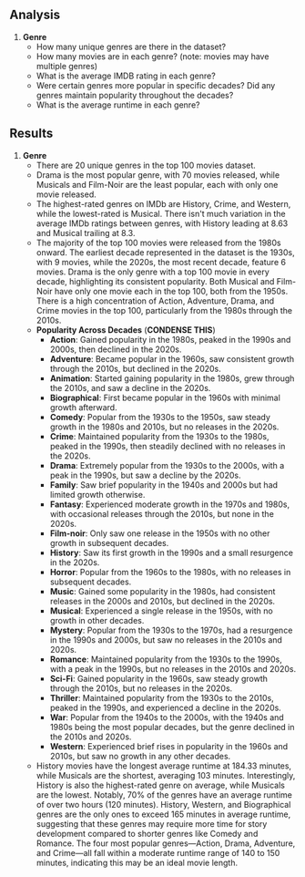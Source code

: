 ## Analysis
1. **Genre**
    - How many unique genres are there in the dataset?
    - How many movies are in each genre? (note: movies may have multiple genres)
    - What is the average IMDB rating in each genre?
    - Were certain genres more popular in specific decades? Did any genres maintain popularity throughout the decades?
    - What is the average runtime in each genre?
## Results
1. **Genre**
    - There are 20 unique genres in the top 100 movies dataset.
    - Drama is the most popular genre, with 70 movies released, while Musicals and Film-Noir are the least popular, each with only one movie released.
    - The highest-rated genres on IMDb are History, Crime, and Western, while the lowest-rated is Musical. There isn't much variation in the average IMDb ratings between genres, with History leading at 8.63 and Musical trailing at 8.3.
    - The majority of the top 100 movies were released from the 1980s onward. The earliest decade represented in the dataset is the 1930s, with 9 movies, while the 2020s, the most recent decade, feature 6 movies. Drama is the only genre with a top 100 movie in every decade, highlighting its consistent popularity. Both Musical and Film-Noir have only one movie each in the top 100, both from the 1950s. There is a high concentration of Action, Adventure, Drama, and Crime movies in the top 100, particularly from the 1980s through the 2010s.
    - **Popularity Across Decades** (**CONDENSE THIS**)
        - **Action**: Gained popularity in the 1980s, peaked in the 1990s and 2000s, then declined in the 2020s.
        - **Adventure**: Became popular in the 1960s, saw consistent growth through the 2010s, but declined in the 2020s.
        - **Animation**: Started gaining popularity in the 1980s, grew through the 2010s, and saw a decline in the 2020s.
        - **Biographical**: First became popular in the 1960s with minimal growth afterward.
        - **Comedy**: Popular from the 1930s to the 1950s, saw steady growth in the 1980s and 2010s, but no releases in the 2020s.
        - **Crime**: Maintained popularity from the 1930s to the 1980s, peaked in the 1990s, then steadily declined with no releases in the 2020s.
        - **Drama**: Extremely popular from the 1930s to the 2000s, with a peak in the 1990s, but saw a decline by the 2020s.
        - **Family**: Saw brief popularity in the 1940s and 2000s but had limited growth otherwise.
        - **Fantasy**: Experienced moderate growth in the 1970s and 1980s, with occasional releases through the 2010s, but none in the 2020s.
        - **Film-noir**: Only saw one release in the 1950s with no other growth in subsequent decades.
        - **History**: Saw its first growth in the 1990s and a small resurgence in the 2020s.
        - **Horror**: Popular from the 1960s to the 1980s, with no releases in subsequent decades.
        - **Music**: Gained some popularity in the 1980s, had consistent releases in the 2000s and 2010s, but declined in the 2020s.
        - **Musical**: Experienced a single release in the 1950s, with no growth in other decades.
        - **Mystery**: Popular from the 1930s to the 1970s, had a resurgence in the 1990s and 2000s, but saw no releases in the 2010s and 2020s.
        - **Romance**: Maintained popularity from the 1930s to the 1990s, with a peak in the 1990s, but no releases in the 2010s and 2020s.
        - **Sci-Fi**: Gained popularity in the 1960s, saw steady growth through the 2010s, but no releases in the 2020s.
        - **Thriller**: Maintained popularity from the 1930s to the 2010s, peaked in the 1990s, and experienced
        a decline in the 2020s.
        - **War**: Popular from the 1940s to the 2000s, with the 1940s and 1980s being the most popular decades, but the genre declined in the 2010s and 2020s.
        - **Western**: Experienced brief rises in popularity in the 1960s and 2010s, but saw no growth in any other decades.
    - History movies have the longest average runtime at 184.33 minutes, while Musicals are the shortest, averaging 103 minutes. Interestingly, History is also the highest-rated genre on average, while Musicals are the lowest. Notably, 70% of the genres have an average runtime of over two hours (120 minutes). History, Western, and Biographical genres are the only ones to exceed 165 minutes in average runtime, suggesting that these genres may require more time for story development compared to shorter genres like Comedy and Romance. The four most popular genres—Action, Drama, Adventure, and Crime—all fall within a moderate runtime range of 140 to 150 minutes, indicating this may be an ideal movie length. 
